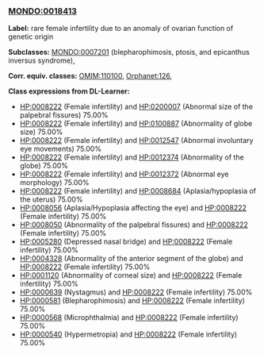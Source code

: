 
### [MONDO:0018413](http://purl.obolibrary.org/obo/MONDO_0018413)
**Label:** rare female infertility due to an anomaly of ovarian function of genetic origin

**Subclasses:** [MONDO:0007201](http://purl.obolibrary.org/obo/MONDO_0007201) (blepharophimosis, ptosis, and epicanthus inversus syndrome), 

**Corr. equiv. classes:** [OMIM:110100](http://purl.obolibrary.org/obo/OMIM_110100), [Orphanet:126](http://www.orpha.net/ORDO/Orphanet_126), 

**Class expressions from DL-Learner:**

- [HP:0008222](http://purl.obolibrary.org/obo/HP_0008222) (Female infertility) and [HP:0200007](http://purl.obolibrary.org/obo/HP_0200007) (Abnormal size of the palpebral fissures) 75.00%
- [HP:0008222](http://purl.obolibrary.org/obo/HP_0008222) (Female infertility) and [HP:0100887](http://purl.obolibrary.org/obo/HP_0100887) (Abnormality of globe size) 75.00%
- [HP:0008222](http://purl.obolibrary.org/obo/HP_0008222) (Female infertility) and [HP:0012547](http://purl.obolibrary.org/obo/HP_0012547) (Abnormal involuntary eye movements) 75.00%
- [HP:0008222](http://purl.obolibrary.org/obo/HP_0008222) (Female infertility) and [HP:0012374](http://purl.obolibrary.org/obo/HP_0012374) (Abnormality of the globe) 75.00%
- [HP:0008222](http://purl.obolibrary.org/obo/HP_0008222) (Female infertility) and [HP:0012372](http://purl.obolibrary.org/obo/HP_0012372) (Abnormal eye morphology) 75.00%
- [HP:0008222](http://purl.obolibrary.org/obo/HP_0008222) (Female infertility) and [HP:0008684](http://purl.obolibrary.org/obo/HP_0008684) (Aplasia/hypoplasia of the uterus) 75.00%
- [HP:0008056](http://purl.obolibrary.org/obo/HP_0008056) (Aplasia/Hypoplasia affecting the eye) and [HP:0008222](http://purl.obolibrary.org/obo/HP_0008222) (Female infertility) 75.00%
- [HP:0008050](http://purl.obolibrary.org/obo/HP_0008050) (Abnormality of the palpebral fissures) and [HP:0008222](http://purl.obolibrary.org/obo/HP_0008222) (Female infertility) 75.00%
- [HP:0005280](http://purl.obolibrary.org/obo/HP_0005280) (Depressed nasal bridge) and [HP:0008222](http://purl.obolibrary.org/obo/HP_0008222) (Female infertility) 75.00%
- [HP:0004328](http://purl.obolibrary.org/obo/HP_0004328) (Abnormality of the anterior segment of the globe) and [HP:0008222](http://purl.obolibrary.org/obo/HP_0008222) (Female infertility) 75.00%
- [HP:0001120](http://purl.obolibrary.org/obo/HP_0001120) (Abnormality of corneal size) and [HP:0008222](http://purl.obolibrary.org/obo/HP_0008222) (Female infertility) 75.00%
- [HP:0000639](http://purl.obolibrary.org/obo/HP_0000639) (Nystagmus) and [HP:0008222](http://purl.obolibrary.org/obo/HP_0008222) (Female infertility) 75.00%
- [HP:0000581](http://purl.obolibrary.org/obo/HP_0000581) (Blepharophimosis) and [HP:0008222](http://purl.obolibrary.org/obo/HP_0008222) (Female infertility) 75.00%
- [HP:0000568](http://purl.obolibrary.org/obo/HP_0000568) (Microphthalmia) and [HP:0008222](http://purl.obolibrary.org/obo/HP_0008222) (Female infertility) 75.00%
- [HP:0000540](http://purl.obolibrary.org/obo/HP_0000540) (Hypermetropia) and [HP:0008222](http://purl.obolibrary.org/obo/HP_0008222) (Female infertility) 75.00%


